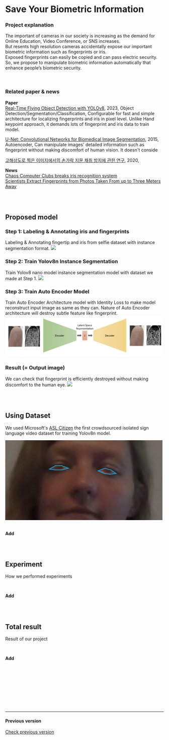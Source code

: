 # Save Your Biometric Information

### Project explanation
The important of cameras in our society is increasing as the demand for Online Education, Video Conference, or SNS increases.  <br/>
But resents high resolution cameras accidentally expose our important biometric information such as  fingerprints or iris. <br/>
Exposed fingerprints can easily be copied and can pass electric security. <br/>
So, we propose to manipulate biometric information automatically that enhance people’s biometric security. <br/><br/><br/>

### Related paper & news
**Paper** <br/>
[Real-Time Flying Object Detection with YOLOv8](https://arxiv.org/abs/2305.09972), 2023, Object Detection/Segmentation/Classification, Configurable for fast and simple architecture for localizing fingerprints and iris in pixel level. Unlike Hand keypoint approach, it demands lots of fingerprint and iris data to train model.

[U-Net: Convolutional Networks for Biomedical Image Segmentation](https://arxiv.org/abs/1505.04597), 2015, Autoencoder, Can manipulate images' detailed information such as fingerprint without making discomfort of human vision. It doesn't conside

[고해상도로 찍은 이미지에서의 손가락 지문 채취 방지에 관한 연구](https://www.dbpia.co.kr/Journal/articleDetail?nodeId=NODE09409018), 2020, 



**News** <br/>
[Chaos Computer Clubs breaks iris recognition system](https://www.ccc.de/en/updates/2017/iriden) <br/>
[Scientists Extract Fingerprints from Photos Taken From up to Three Meters Away](https://www.bleepingcomputer.com/news/security/scientists-extract-fingerprints-from-photos-taken-from-up-to-three-meters-away/#google_vignette)




<br/><br/>

## Proposed model

### Step 1: Labeling & Annotating iris and fingerprints
Labeling & Annotating fingertip and iris from selfie dataset with instance segmentation format.
<img src="https://media.discordapp.net/attachments/363994928533078018/1172348783619735622/image.png?ex=655ffde3&is=654d88e3&hm=2ae98e7db38c74925ac583cae21dd119d9a82200a6213d890a68aa78f2b31cc2&=&width=619&height=469">

### Step 2: Train Yolov8n Instance Segmentation
Train Yolov8 nano model instance segmentation model with dataset we made at Step 1.
<img src="https://media.discordapp.net/attachments/363994928533078018/1172354529510031360/image.png?ex=6560033d&is=654d8e3d&hm=6e2229a25d51d7ccfea00a6b28791a957cb8feb21d663ca7e44ad4c32ee00883&=&width=326&height=469">

### Step 3: Train Auto Encoder Model
Train Auto Encoder Architecture model with Identity Loss to make model reconstruct input image as same as they can. Nature of Auto Encoder architecture will destroy subtle feature like fingerprint.
<img src="img/3_read.png">

### Result (= Output image)
We can check that fingerprint is efficiently destroyed without making discomfort to the human eye.
<img src="https://media.discordapp.net/attachments/363994928533078018/1172357267149033603/image.png?ex=656005c9&is=654d90c9&hm=8387022a3166744b25d73ff85e971a49259dd36c8f5ded9731294a2fd45865a6&=&width=960&height=294">

<br/><br/>

## Using Dataset

We used Microsoft's [ASL Citizen](https://www.microsoft.com/en-us/research/project/asl-citizen/dataset-description/) the first crowdsourced isolated sign language video dataset for training Yolov8n model. <br/>

<img src="img/annotated.png" width="500">


 <br/>

<br/>

**Add**

<br/><br/>


## Experiment

How we performed experiments 

<br/>

**Add**

<br/><br/>


## Total result

Result of our project

<br/>

**Add**

<br/><br/>



<br/><br/><br/><br/><br/>

***

#### Previous version

[Check previous version](Fingerprint.md)



